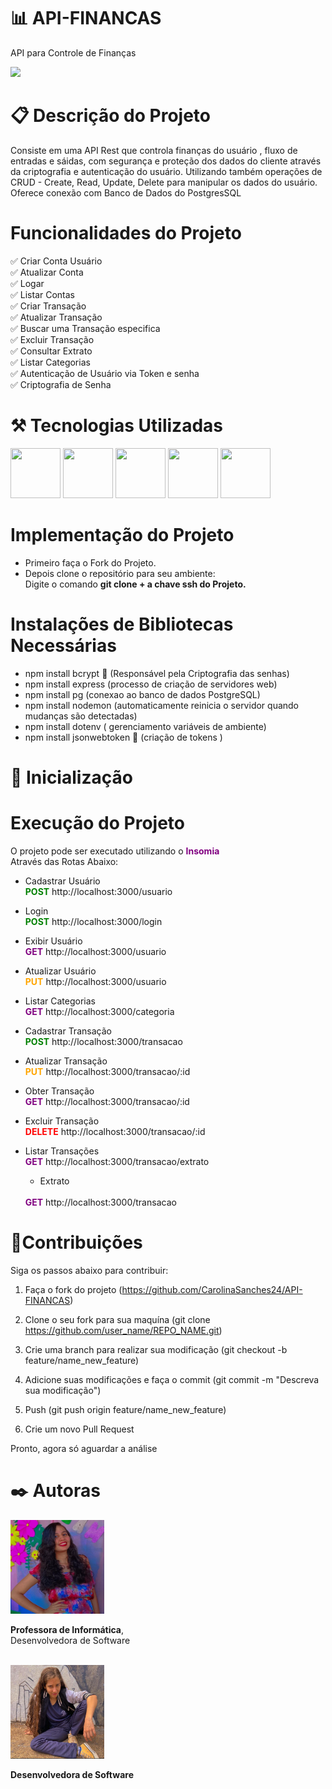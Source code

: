 # :bar_chart: API-FINANCAS

API para Controle de Finanças

<img src="https://hubbseguros.com.br/wp-content/uploads/2020/04/blog-2-financas.png">

# :clipboard: Descrição do Projeto
Consiste em uma API Rest que controla finanças do usuário , fluxo de entradas e sáidas, com segurança e proteção 
dos dados do cliente através da criptografia e autenticação do usuário. 
Utilizando também operações de CRUD - Create, Read, Update, Delete para manipular os dados do usuário.
Oferece conexão com Banco de Dados do PostgresSQL
# Funcionalidades do Projeto
✅ Criar Conta Usuário<br>
✅ Atualizar Conta <br>
✅ Logar <br>
✅ Listar Contas <br>
✅ Criar Transação <br>
✅ Atualizar Transação<br>
✅ Buscar uma Transação especifica <br>
✅ Excluir Transação <br>
✅ Consultar Extrato <br>
✅ Listar Categorias<br>
✅ Autenticação de Usuário via Token e senha <br>
✅ Criptografia de Senha <br>
# :hammer_and_pick: Tecnologias Utilizadas
<div style="display:inline">
<img src="https://user-images.githubusercontent.com/25181517/183568594-85e280a7-0d7e-4d1a-9028-c8c2209e073c.png " width="80px" height="80px" alt="">
<img src = "https://user-images.githubusercontent.com/25181517/192107858-fe19f043-c502-4009-8c47-476fc89718ad.png" width="80px" height="80px">
<img src = "https://user-images.githubusercontent.com/25181517/192107854-765620d7-f909-4953-a6da-36e1ef69eea6.png"  width="80px" height="80px">
<img src = "https://user-images.githubusercontent.com/25181517/192108891-d86b6220-e232-423a-bf5f-90903e6887c3.png"  width="80px" height="80px">
<img src="https://cdn.jsdelivr.net/gh/devicons/devicon/icons/postgresql/postgresql-original-wordmark.svg" width="80px" height="80px">

</div>


# Implementação do Projeto
- Primeiro faça o Fork do Projeto.
-  Depois clone o repositório para seu ambiente:<br>
  Digite o comando <strong>git clone + a chave ssh do Projeto.</strong>
  
# Instalações de Bibliotecas Necessárias
- npm install bcrypt :closed_lock_with_key: (Responsável pela Criptografia das senhas)
- npm install express (processo de criação de servidores web)
- npm install pg (conexao ao banco de dados PostgreSQL)
- npm install nodemon (automaticamente reinicia o servidor quando mudanças são detectadas)
- npm install dotenv ( gerenciamento variáveis de ambiente)
- npm install jsonwebtoken :key: (criação de tokens )
# 🚀 Inicialização

# Execução do Projeto

O projeto pode ser executado utilizando o <strong style ="color:purple">Insomia</strong>
<br> Através das Rotas Abaixo:

- Cadastrar Usuário
  <br>
  <strong style="color:green">POST</strong>
  http://localhost:3000/usuario

- Login
  <br>
  <strong style="color:green">POST</strong>
  http://localhost:3000/login

- Exibir Usuário
  <br>
  <strong style="color:purple">GET</strong>
  http://localhost:3000/usuario
- Atualizar Usuário
  <br>
  <strong style="color:orange">PUT</strong>
  http://localhost:3000/usuario
- Listar Categorias
  <br>
  <strong style="color:purple">GET</strong>
  http://localhost:3000/categoria
- Cadastrar Transação
  <br>
  <strong style="color:green">POST</strong>
  http://localhost:3000/transacao
- Atualizar Transação
  <br>
  <strong style="color:orange">PUT</strong>
  http://localhost:3000/transacao/:id
- Obter Transação
  <br>
  <strong style="color:purple">GET</strong>
  http://localhost:3000/transacao/:id
- Excluir Transação
  <br>
  <strong style="color:red">DELETE</strong>
  http://localhost:3000/transacao/:id
- Listar Transações
  <br>
  <strong style="color:purple">GET</strong>
  http://localhost:3000/transacao/extrato
  - Extrato
  <br>
  <strong style="color:purple">GET</strong>
  http://localhost:3000/transacao

# 🤝Contribuições

Siga os passos abaixo para contribuir:

1. Faça o fork do projeto (https://github.com/CarolinaSanches24/API-FINANCAS)

2. Clone o seu fork para sua maquína (git clone https://github.com/user_name/REPO_NAME.git)

3. Crie uma branch para realizar sua modificação (git checkout -b feature/name_new_feature)

4. Adicione suas modificações e faça o commit (git commit -m "Descreva sua modificação")

5. Push (git push origin feature/name_new_feature)

6. Crie um novo Pull Request

Pronto, agora só aguardar a análise

# :black_nib: Autoras
<img src="./img/Carolina Sanches Moraes .png" width="150px" height="150px">
<p class = "descricao_carol"><b>Professora de Informática</b>, <br>
Desenvolvedora de Software</p>
<br>

<img src="./img/Eduarda Menegueli Souza.png" width="150px" height="150px">
<p><b>
Desenvolvedora de Software</b></p>

